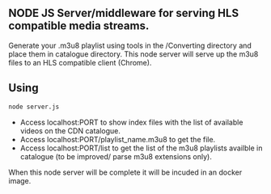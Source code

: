 ## NODE JS Server/middleware for serving HLS compatible media streams.
Generate your .m3u8 playlist using tools in the /Converting directory and place them in catalogue directory.
This node server will serve up the m3u8 files to an HLS compatible client (Chrome).  

## Using

```sh
node server.js
```
 * Access localhost:PORT to show index files with the list of available videos on the CDN catalogue. 
 * Access localhost:PORT/playlist_name.m3u8 to get the file.
 * Access localhost:PORT/list to get the list of the m3u8 playlists availble in catalogue (to be improved/ parse m3u8 extensions only).
 


When this node server will be complete it will be incuded in an docker image.

